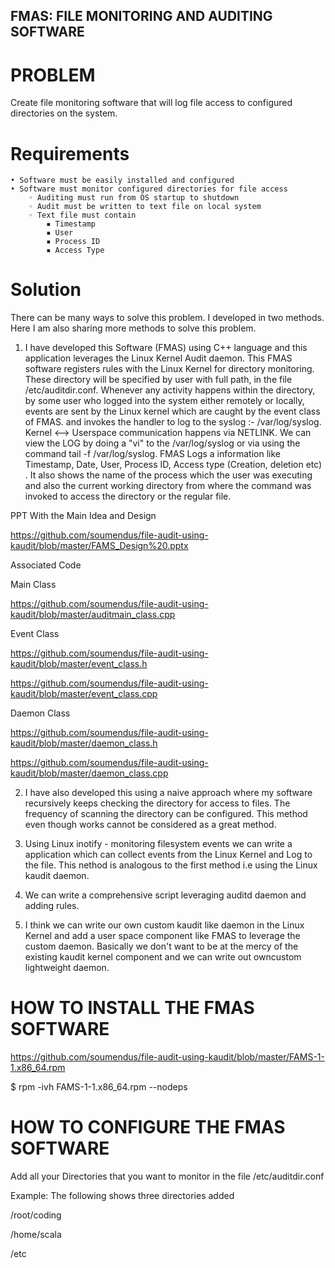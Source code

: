 ## FMAS: FILE MONITORING AND AUDITING SOFTWARE


# PROBLEM
Create file monitoring software that will log file access to configured directories on the system.

# Requirements
    • Software must be easily installed and configured
    • Software must monitor configured directories for file access 
        ◦ Auditing must run from OS startup to shutdown
        ◦ Audit must be written to text file on local system
        ◦ Text file must contain 
            ▪ Timestamp
            ▪ User
            ▪ Process ID
            ▪ Access Type
            
  # Solution
  There can be many ways to solve this problem. I developed in two methods. Here I am also sharing more methods to solve this problem.
  
  1) I have developed this Software (FMAS) using C++ language and this application leverages the Linux Kernel Audit daemon. This FMAS software registers rules with the Linux Kernel for directory monitoring. These directory will be specified by user with full path, in the file /etc/auditdir.conf. Whenever any activity happens within the directory, by some user who logged into the system either remotely or locally, events are sent by the Linux kernel which are caught by the event class of FMAS.
  and invokes the handler to log to the syslog :- /var/log/syslog. Kernel <--> Userspace communication happens via NETLINK. 
  We can view the LOG by doing a "vi" to the /var/log/syslog or via using the command tail -f /var/log/syslog. FMAS Logs a information like Timestamp, Date, User, Process ID, Access type (Creation, deletion etc) . It also shows the name of the process which the user was executing and also the current working directory from where the command was invoked to access the directory or the regular file.
  
  PPT With the Main Idea and Design
  
  https://github.com/soumendus/file-audit-using-kaudit/blob/master/FAMS_Design%20.pptx
  
  Associated Code
  
  Main Class
  
  https://github.com/soumendus/file-audit-using-kaudit/blob/master/auditmain_class.cpp
  
  Event Class
  
  https://github.com/soumendus/file-audit-using-kaudit/blob/master/event_class.h
  
  https://github.com/soumendus/file-audit-using-kaudit/blob/master/event_class.cpp
  
  Daemon Class
  
  https://github.com/soumendus/file-audit-using-kaudit/blob/master/daemon_class.h
  
  https://github.com/soumendus/file-audit-using-kaudit/blob/master/daemon_class.cpp
  
  
  
  2) I have also developed this using a naive approach where my software recursively keeps checking the directory for access to files. The frequency of scanning the directory can be configured. This method even though works cannot be considered as a great method.
  
  3) Using Linux inotify - monitoring filesystem events we can write a application which can collect events from the Linux Kernel and Log to the file. This nethod is analogous to the first method i.e using the Linux kaudit daemon.
  
  4) We can write a comprehensive script leveraging auditd daemon and adding rules.
  
  5)  I think we can write our own custom kaudit like daemon in the Linux Kernel and add a user space component like FMAS to leverage the custom daemon. Basically we don't want to be at the mercy of the existing kaudit kernel component and we can write out owncustom lightweight daemon.
  
  # HOW TO INSTALL THE FMAS SOFTWARE
  
  https://github.com/soumendus/file-audit-using-kaudit/blob/master/FAMS-1-1.x86_64.rpm
  
  $ rpm -ivh FAMS-1-1.x86_64.rpm --nodeps 
  
   # HOW TO CONFIGURE THE FMAS SOFTWARE
   
   Add all your Directories that you want to monitor in the file /etc/auditdir.conf 
   
   Example: The following shows three directories added
   
   /root/coding
   
   /home/scala
   
   /etc
   

